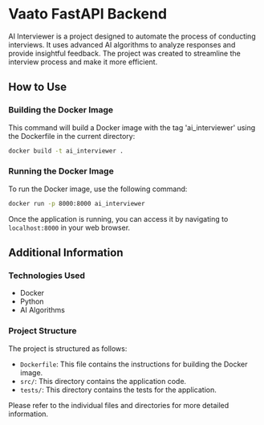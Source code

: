 # Vaato FastAPI Backend 

AI Interviewer is a project designed to automate the process of conducting interviews. It uses advanced AI algorithms to analyze responses and provide insightful feedback. The project was created to streamline the interview process and make it more efficient.

## How to Use

### Building the Docker Image

This command will build a Docker image with the tag 'ai_interviewer' using the Dockerfile in the current directory:

```bash
docker build -t ai_interviewer .
```

### Running the Docker Image

To run the Docker image, use the following command:

```bash
docker run -p 8000:8000 ai_interviewer
```

Once the application is running, you can access it by navigating to `localhost:8000` in your web browser.

## Additional Information

### Technologies Used

- Docker
- Python
- AI Algorithms

### Project Structure

The project is structured as follows:

- `Dockerfile`: This file contains the instructions for building the Docker image.
- `src/`: This directory contains the application code.
- `tests/`: This directory contains the tests for the application.

Please refer to the individual files and directories for more detailed information.
